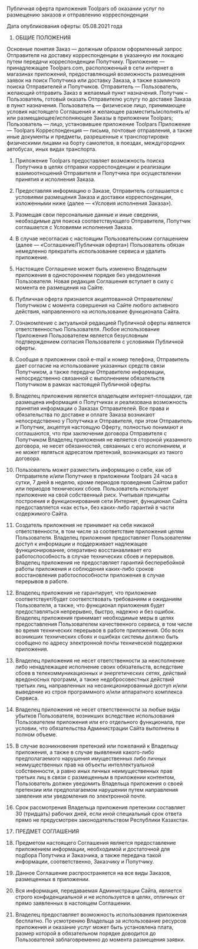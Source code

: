 Публичная оферта приложения Toolpars
об оказании услуг по размещению заказов и отправлению корреспонденции

Дата опубликования оферты: 05.08.2021 года

1.    ОБЩИЕ ПОЛОЖЕНИЯ

Основные понятия
Заказ — должным образом оформленный запрос Отправителя на доставку корреспонденции в указанную им локацию путем передачи корреспонденции Попутчику.
Приложение — принадлежащее Toolpars.com, расположенный в сети интернет в магазинах приложений, предоставляющий возможность размещения заявок на поиск Попутчика или доставку Заказа, а также взаимного поиска Отправителей и Попутчиков.
Отправитель — Пользователь, желающий отправить Заказ в желаемый пункт назначения.
Попутчик – Пользователь, готовый оказать Отправителю услугу по доставке Заказа в пункт назначения.
Пользователь  —  физическое лицо, принимающее условия настоящего Соглашения и желающее разместить/исполнять и/или размещающее/исполняющее Заказы в  приложении Toolpars;
Пользователь — лицо, установившее приложение Toolpars
Приложение — Toolpars
Корреспонденция — письма, почтовые отправления, а также иные документы и предметы, разрешенные к транспортировке физическими лицами на борту самолетов, в поездах, междугородних автобусах, иных видах транспорта.

1.	Приложение Toolpars предоставляет возможность поиска Попутчика в целях отправки корреспонденции и реализации взаимоотношений Отправителя и Попутчика при осуществлении принятия и исполнения Заказа.
2.	Предоставляя информацию о Заказе, Отправитель соглашается с условиями размещения Заказа и доставки корреспонденции, изложенными ниже (далее —
«Условия исполнения Заказа»).
3.	Размещая свои персональные данные и иные сведения, необходимые для поиска соответствующего Отправителя, Попутчик соглашается с Условиями исполнения Заказа.
4.	В случае несогласия с настоящим Пользовательским соглашением (далее —
«Соглашение/Публичная оферта») Пользователь обязан немедленно прекратить использование сервиса и удалить приложение.
5.	Настоящее Соглашение может быть изменено Владельцем приложения в одностороннем порядке без уведомления Пользователя. Новая редакция Соглашения вступает в силу с момента ее размещения на Сайте.
6.	Публичная оферта признается акцептованной Отправителем/Попутчиком с момента совершения на Сайте любого активного действия, направленного на использование функционала Сайта.
7.	Ознакомление с актуальной редакцией Публичной оферты является ответственностью Пользователя. Любое использование Приложения Пользователем является безусловным подтверждением согласия Пользователя с условиями Публичной оферты.
 
8.	Сообщая в приложении свой e-mail и номер телефона, Отправитель дает согласие на использование указанных средств связи Попутчиком, а также передачи Отправителю информации, непосредственно связанной с выполнением обязательств Попутчиком в рамках настоящей Публичной оферты.
9.	Владелец приложения является владельцем интернет-площадки, где размещена информация о Попутчиках и реализована возможность принятия информации о Заказах Отправителей. Все права и обязательства по доставке и оплате Заказа возникают непосредственно у Попутчика и Отправителя, при этом Отправитель и Попутчик, акцептуя настоящую Оферту, полностью понимают и соглашаются, что при заключении договора Отправителя с Попутчиком Владелец приложения не является стороной указанного договора, не несет обязанностей, связанных с его исполнением, и не может являться адресатом претензий, возникающих из такого договора.
10.	Пользователь может разместить информацию о себе, как об Отправителе и/или Попутчике в приложении Toolpars 24 часа в сутки, 7 дней в неделю, кроме периодов проведения Сайтом работ или периодов технических сбоев. Пользователь использует приложение на свой собственный риск. Учитывая принципы построения и функционирования сети Интернет, функционал Сайта предоставляется «как есть», без каких-либо гарантий в части содержимого Сайта.
11.	Создатель приложения не принимает на себя никакой ответственности, в том числе за соответствие приложения целям Пользователя. Владелец приложения предоставляет Пользователям доступ к информации и поддерживает надлежащее функционирование, оперативно восстанавливает его работоспособность в случае технических сбоев и перерывов. Владелец приложения не предоставляет гарантий бесперебойной работы приложения и соблюдения каких-либо сроков восстановления работоспособности приложения в случае перерывов в работе.
12.	Владелец приложения не гарантирует, что приложение соответствует/будет соответствовать требованиям и ожиданиям Пользователя, а также, что функционал приложения будет предоставляться непрерывно, быстро, надежно и без ошибок. Владелец приложения принимает необходимые меры в целях предоставления Пользователем качественного сервиса, в том числе во время технических перерывов в работе приложения. Обо всех возникших технических сбоях и ошибках системы должно быть сообщено по адресу электронной почты технической поддержки приложения.
13.	Владелец приложения не несет ответственности за неисполнение либо ненадлежащее исполнение своих обязательств, вследствие сбоев в телекоммуникационных и энергетических сетях, действий вредоносных программ, а также недобросовестных действий третьих лиц, направленных на несанкционированный доступ и/или выведение из строя программного и/или аппаратного комплекса Сервиса.
14.	Владелец приложения не несет ответственности за любые виды убытков Пользователя, возникших вследствие использования Пользователем приложения или его отдельного функционала, при условии, что обязательства Администрации Сайта выполнены в полном объеме.
15.	В случае  возникновения претензий или пожеланий к Владельцу приложения, а также в случае выявления какого-либо предполагаемого нарушения имущественных либо личных неимущественных прав на объекты интеллектуальной собственности, а равно иных личных неимущественных прав третьих лиц в связи с размещенным в приложении контентом, Пользователь должен уведомить Владельца приложения о своей претензии или предполагаемом нарушении путем направления заявления или уведомления по электронной почте.
16.	Срок рассмотрения Владельца приложения претензии составляет 30 (тридцать) рабочих дней, если иной специальный срок ответа прямо не предусмотрен законодательством Республики Казахстан.



2. ПРЕДМЕТ СОГЛАШЕНИЯ
1.	Предметом настоящего Соглашения является предоставление приложением информации, необходимой и достаточной для подбора Попутчика и Заказчика, а также передача такой информации, соответственно, Заказчику и Попутчику.
2.	Данное Соглашение распространяется на все виды Заказов, размещенных в приложении.
3.	Вся информация, передаваемая Администрации Сайта, является строго конфиденциальной и не используется в целях, отличных от прямо заявленных в настоящем Соглашении.
4.	Владелец предоставляет возможность использования приложения бесплатно. По усмотрению Владельца за использование ресурсов приложения и оказание услуг может быть установлена плата, размер которой в обязательном порядке доводится до Пользователей заблаговременно до момента размещения заявки.

